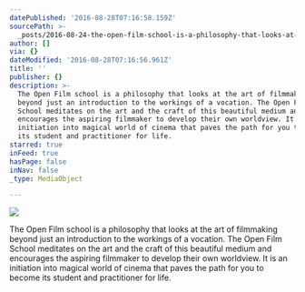 ```yaml
---
datePublished: '2016-08-28T07:16:58.159Z'
sourcePath: >-
  _posts/2016-08-24-the-open-film-school-is-a-philosophy-that-looks-at-the-filmm.md
author: []
via: {}
dateModified: '2016-08-28T07:16:56.961Z'
title: ''
publisher: {}
description: >-
  The Open Film school is a philosophy that looks at the art of filmmaking
  beyond just an introduction to the workings of a vocation. The Open Film
  School meditates on the art and the craft of this beautiful medium and
  encourages the aspiring filmmaker to develop their own worldview. It is an
  initiation into magical world of cinema that paves the path for you to become
  its student and practitioner for life.
starred: true
inFeed: true
hasPage: false
inNav: false
_type: MediaObject

---
```

![](https://the-grid-user-content.s3-us-west-2.amazonaws.com/536a49e3-e0c0-4729-80f4-f18c969c67f9.jpg)

The Open Film school is a philosophy that looks at the art of filmmaking beyond just an introduction to the workings of a vocation. The Open Film School meditates on the art and the craft of this beautiful medium and encourages the aspiring filmmaker to develop their own worldview. It is an initiation into magical world of cinema that paves the path for you to become its student and practitioner for life.